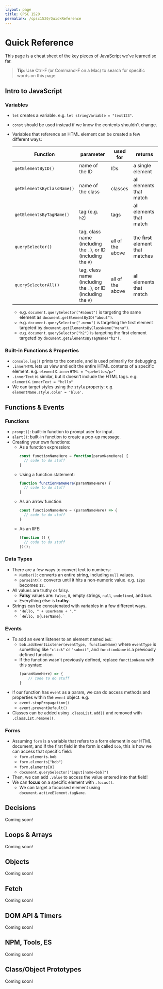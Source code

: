 ```yaml
---
layout: page
title: CPSC 1520
permalink: /cpsc1520/QuickReference
---
```


# Quick Reference

This page is a cheat sheet of the key pieces of JavaScript we've learned so far.

> **Tip**: Use Ctrl-F (or Command-F on a Mac) to search for specific words on this page.

## Intro to JavaScript
### Variables
- `let` creates a variable. e.g. `let stringVariable = "text123"`.
- `const` should be used instead if we know the contents shouldn't change.
- Variables that reference an HTML element can be created a few different ways:

  Function  | parameter      | used for  | returns
  ---                                       | ---             | ---       | ---
  `getElementByID()`          | name of the ID | IDs       | a single element
  `getElementsByClassName()`  | name of the class     | classes   | all elements that match
  `getElementsByTagName()`    | tag (e.g. `h2`) | tags      | all elements that match
  `querySelector()`                | tag, class name (including the `.`), or ID (including the `#`) | all of the above | the **first** element that matches
  `querySelectorAll()`             | tag, class name (including the `.`), or ID (including the `#`) | all of the above | all elements that match

  - e.g. `document.querySelector("#about")` is targeting the same element as `document.getElementByID("about")`.
  - e.g. `document.querySelector(".menu")` is targeting the first element targeted by `document.getElementsByClassName("menu")`.
  - e.g. `document.querySelector("h2")` is targeting the first element targeted by `document.getElementsByTagName("h2")`.

### Built-in Functions & Properties
- `console.log()` prints to the console, and is used primarily for debugging.
- `.innerHTML` lets us view and edit the entire HTML contents of a specific element. e.g. `elementX.innerHTML = "<p>hello</p>"`
- `.innerText` is similar, but it doesn't include the HTML tags. e.g. `elementX.innerText = "hello"`
- We can target styles using the `style` property: e.g. `elementName.style.color = 'blue'`.



## Functions & Events
### Functions
- `prompt()`: built-in function to prompt user for input.
- `alert()`: built-in function to create a pop-up message.
- Creating your own functions:
  - As a function expression:
    ```js
    const functionNameHere = function(paramNameHere) {
      // code to do stuff
    }
    ```
  - Using a function statement:
    ```js
    function functionNameHere(paramNameHere) {
      // code to do stuff
    }
    ```
  - As an arrow function:
    ```js
    const functionNameHere = (paramNameHere) => {
      // code to do stuff
    }
    ```
  - As an IIFE:
    ```js
    (function () {
      // code to do stuff
    })();
    ```

### Data Types
- There are a few ways to convert text to numbers:
  - `Number()`: converts an entire string, including `null` values.
  - `parseInt()`: converts until it hits a non-numeric value. e.g. `12px` becomes `12`.
- All values are truthy or falsy.
  - **Falsy** values are: `false`, `0`, empty strings, `null`, `undefined`, and `NaN`.
  - Everything else is **truthy**.
- Strings can be concatenated with variables in a few different ways.
  - `"Hello, " + userName + "."`
  - `` `Hello, ${userName}.` ``


### Events
- To add an event listener to an element named `bob`:
  - `bob.addEventListener(eventType, functionName)` where `eventType` is something like `"click"` or `"submit"`, and `functionName` is a previously defined function.
  - If the function wasn't previously defined, replace `functionName` with this syntax:
    ```js
    (paramNameHere) => {
        // code to do stuff
    }
    ```
- If our function has `event` as a param, we can do access methods and properties within the `event` object. e.g.
  - `event.stopPropagation()`
  - `event.preventDefault()`
- Classes can be added using `.classList.add()` and removed with `.classList.remove()`.

### Forms
- Assuming `form` is a variable that refers to a form element in our HTML document, and if the first field in the form is called `bob`, this is how we can access that specific field:
  - `form.elements.bob`
  - `form.elements["bob"]`
  - `form.elements[0]`
  - `document.querySelector("input[name=bob]")`
- Then, we can add `.value` to access the value entered into that field!
- We can **focus** on a specific element with `.focus()`.
  - We can target a focussed element using `document.activeElement.tagName`.


## Decisions
Coming soon!

## Loops & Arrays
Coming soon!

## Objects
Coming soon!

## Fetch
Coming soon!

## DOM API & Timers
Coming soon!

## NPM, Tools, ES
Coming soon!

## Class/Object Prototypes
Coming soon!